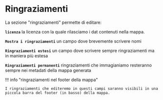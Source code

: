 # Ringraziamenti

La sezione "ringraziamenti" permette di editare:

**`licenza`**
la licenza con la quale rilasciamo i dat contenuti nella mappa. 

**`Mostra i ringraziamenti`**
un campo dove brevemente scrivere nomi

**`Ringraziamenti estesi`**
un campo dove scrivere sempre ringraziamenti ma in maniera più estesa

**`Ringraziamenti permanenti`**
ringraziamenti che immagianiamo resteranno sempre nei metadati della mappa generata


!!! info "ringraziamenti nel footer della mappa"

    I ringraziamenti che editeremo in questi campi saranno visibili in una piccola barra del footer (in basso) della mappa.


    
